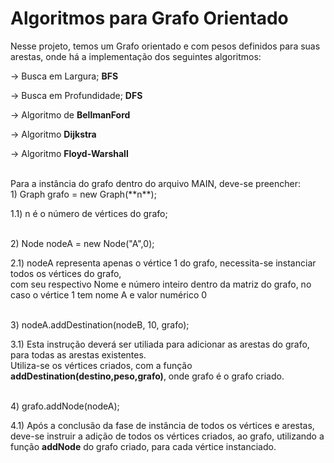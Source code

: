 <h1>Algoritmos para Grafo Orientado</h1>


Nesse projeto, temos um Grafo orientado e com pesos definidos para suas arestas, onde há a implementação dos seguintes algoritmos:
<p>-> Busca em Largura; <strong>BFS</strong></p>
<p>-> Busca em Profundidade; <strong>DFS</strong></p>
<p>-> Algoritmo de <strong>BellmanFord</strong></p>
<p>-> Algoritmo <strong>Dijkstra</strong></p>
<p>-> Algoritmo <strong>Floyd-Warshall</strong></p>

<br/>
Para a instância do grafo dentro do arquivo MAIN, deve-se preencher:
<br/>
1) Graph grafo = new Graph(**n**);
  <p>1.1) n é o número de vértices do grafo;</p>
<br/>
2) Node nodeA = new Node("A",0);
  <p>2.1) nodeA representa apenas o vértice 1 do grafo, necessita-se instanciar todos os vértices do grafo,
  <br/>com seu respectivo Nome e número inteiro dentro da matriz do grafo, no caso o vértice 1 tem nome A e valor numérico 0</p>
<br/>
3) nodeA.addDestination(nodeB, 10, grafo);
  <p>3.1) Esta instrução deverá ser utiliada para adicionar as arestas do grafo, para todas as arestas existentes.
  <br/>Utiliza-se os vértices criados, com a função <b>addDestination(destino,peso,grafo)</b>, onde grafo é o grafo criado.</p>
<br/>
4) grafo.addNode(nodeA);
  <p>4.1) Após a conclusão da fase de instância de todos os vértices e arestas, deve-se instruir a adição
  de todos os vértices criados, ao grafo, utilizando a função <b>addNode</b> do grafo criado, para cada vértice instanciado.</p>
<br/>
